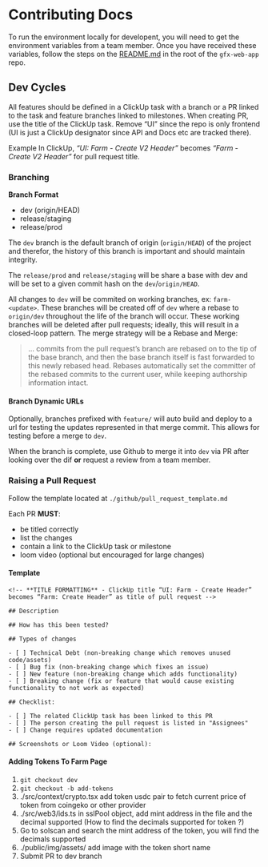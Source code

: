 # Contributing Docs

To run the environment locally for developent, you will need to get the environment variables from a team member. Once you have received these variables, follow the steps on the [README.md](https://github.com/GooseFX1/gfx-web-app) in the root of the `gfx-web-app` repo.

## Dev Cycles

All features should be defined in a ClickUp task with a branch or a PR linked to the task and feature branches linked to milestones. When creating PR, use the title of the ClickUp task. Remove “UI” since the repo is only frontend (UI is just a ClickUp designator since API and Docs etc are tracked there).

Example
In ClickUp, _“UI: Farm - Create V2 Header”_ becomes _“Farm - Create V2 Header”_ for pull request title.

### Branching

**Branch Format**

- dev (origin/HEAD)
- release/staging
- release/prod

The `dev` branch is the default branch of origin (`origin/HEAD`) of the project and therefor, the history of this branch is important and should maintain integrity.

The `release/prod` and `release/staging` will be share a base with dev and will be set to a given commit hash on the `dev`/`origin/HEAD`.

All changes to `dev` will be commited on working branches, ex: `farm-<update>`. These branches will be created off of `dev` where a rebase to `origin/dev` throughout the life of the branch will occur. These working branches will be deleted after pull requests; ideally, this will result in a closed-loop pattern. The merge strategy will be a Rebase and Merge:

> ... commits from the pull request’s branch are rebased on to the tip of the base branch, and then the base branch itself is fast forwarded to this newly rebased head. Rebases automatically set the committer of the rebased commits to the current user, while keeping authorship information intact.

#### Branch Dynamic URLs

Optionally, branches prefixed with `feature/` will auto build and deploy to a url for testing the updates represented in that merge commit. This allows for testing before a merge to `dev`.

When the branch is complete, use Github to merge it into `dev` via PR after looking over the dif **or** request a review from a team member.

### Raising a Pull Request

Follow the template located at `./github/pull_request_template.md`

Each PR **MUST**:

- be titled correctly
- list the changes
- contain a link to the ClickUp task or milestone
- loom video (optional but encouraged for large changes)

#### Template

```
<!-- **TITLE FORMATTING** - ClickUp title “UI: Farm - Create Header” becomes “Farm: Create Header” as title of pull request -->

## Description

## How has this been tested?

## Types of changes

- [ ] Technical Debt (non-breaking change which removes unused code/assets)
- [ ] Bug fix (non-breaking change which fixes an issue)
- [ ] New feature (non-breaking change which adds functionality)
- [ ] Breaking change (fix or feature that would cause existing functionality to not work as expected)

## Checklist:

- [ ] The related ClickUp task has been linked to this PR
- [ ] The person creating the pull request is listed in "Assignees"
- [ ] Change requires updated documentation

## Screenshots or Loom Video (optional):
```

#### Adding Tokens To Farm Page

1. `git checkout dev`
2. `git checkout -b add-tokens`
3. ./src/context/crypto.tsx add token usdc pair to fetch current price of token from coingeko or other provider
4. ./src/web3/ids.ts in sslPool object, add mint address in the file and the decimal supported (How to find the decimals supported for token ?)
5. Go to solscan and search the mint address of the token, you will find the decimals supported
6. ./public/img/assets/ add image with the token short name
7. Submit PR to dev branch
